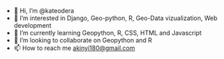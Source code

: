 - 👋 Hi, I’m @kateodera
- 👀 I’m interested in Django, Geo-python, R, Geo-Data vizualization, Web development
- 🌱 I’m currently learning Geopython, R, CSS, HTML and Javascript
- 💞️ I’m looking to collaborate on Geopython and R
- 📫 How to reach me akinyi180@gmail.com

<!---
kateodera/kateodera is a ✨ special ✨ repository because its `README.md` (this file) appears on your GitHub profile.
You can click the Preview link to take a look at your changes.
--->
